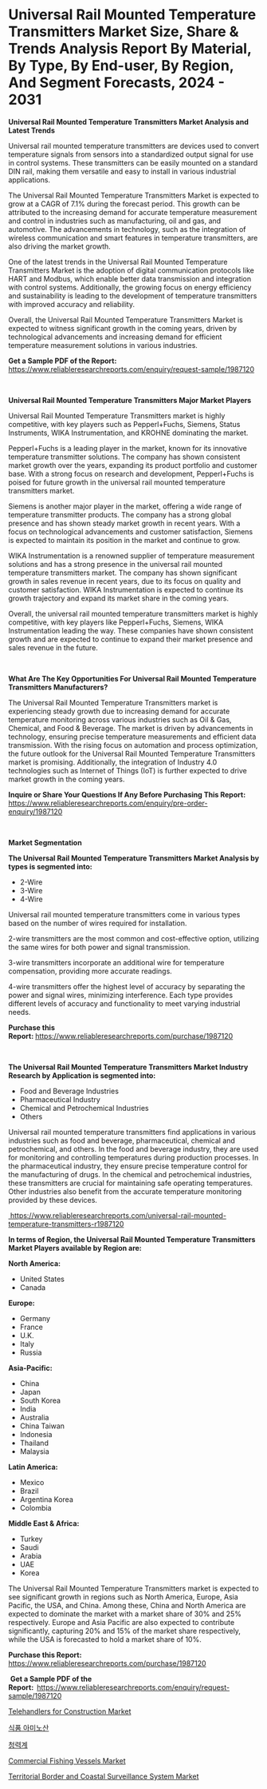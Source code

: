 <p><h1>Universal Rail Mounted Temperature Transmitters Market Size, Share & Trends Analysis Report By Material, By Type, By End-user, By Region, And Segment Forecasts, 2024 - 2031</h1></p><p><strong>Universal Rail Mounted Temperature Transmitters Market Analysis and Latest Trends</strong></p>
<p><p>Universal rail mounted temperature transmitters are devices used to convert temperature signals from sensors into a standardized output signal for use in control systems. These transmitters can be easily mounted on a standard DIN rail, making them versatile and easy to install in various industrial applications.</p><p>The Universal Rail Mounted Temperature Transmitters Market is expected to grow at a CAGR of 7.1% during the forecast period. This growth can be attributed to the increasing demand for accurate temperature measurement and control in industries such as manufacturing, oil and gas, and automotive. The advancements in technology, such as the integration of wireless communication and smart features in temperature transmitters, are also driving the market growth.</p><p>One of the latest trends in the Universal Rail Mounted Temperature Transmitters Market is the adoption of digital communication protocols like HART and Modbus, which enable better data transmission and integration with control systems. Additionally, the growing focus on energy efficiency and sustainability is leading to the development of temperature transmitters with improved accuracy and reliability.</p><p>Overall, the Universal Rail Mounted Temperature Transmitters Market is expected to witness significant growth in the coming years, driven by technological advancements and increasing demand for efficient temperature measurement solutions in various industries.</p></p>
<p><strong>Get a Sample PDF of the Report:&nbsp;</strong> <a href="https://www.reliableresearchreports.com/enquiry/request-sample/1987120">https://www.reliableresearchreports.com/enquiry/request-sample/1987120</a></p>
<p>&nbsp;</p>
<p><strong>Universal Rail Mounted Temperature Transmitters Major Market Players</strong></p>
<p><p>Universal Rail Mounted Temperature Transmitters market is highly competitive, with key players such as Pepperl+Fuchs, Siemens, Status Instruments, WIKA Instrumentation, and KROHNE dominating the market. </p><p>Pepperl+Fuchs is a leading player in the market, known for its innovative temperature transmitter solutions. The company has shown consistent market growth over the years, expanding its product portfolio and customer base. With a strong focus on research and development, Pepperl+Fuchs is poised for future growth in the universal rail mounted temperature transmitters market.</p><p>Siemens is another major player in the market, offering a wide range of temperature transmitter products. The company has a strong global presence and has shown steady market growth in recent years. With a focus on technological advancements and customer satisfaction, Siemens is expected to maintain its position in the market and continue to grow.</p><p>WIKA Instrumentation is a renowned supplier of temperature measurement solutions and has a strong presence in the universal rail mounted temperature transmitters market. The company has shown significant growth in sales revenue in recent years, due to its focus on quality and customer satisfaction. WIKA Instrumentation is expected to continue its growth trajectory and expand its market share in the coming years.</p><p>Overall, the universal rail mounted temperature transmitters market is highly competitive, with key players like Pepperl+Fuchs, Siemens, WIKA Instrumentation leading the way. These companies have shown consistent growth and are expected to continue to expand their market presence and sales revenue in the future.</p></p>
<p>&nbsp;</p>
<p><strong>What Are The Key Opportunities For Universal Rail Mounted Temperature Transmitters Manufacturers?</strong></p>
<p><p>The Universal Rail Mounted Temperature Transmitters market is experiencing steady growth due to increasing demand for accurate temperature monitoring across various industries such as Oil & Gas, Chemical, and Food & Beverage. The market is driven by advancements in technology, ensuring precise temperature measurements and efficient data transmission. With the rising focus on automation and process optimization, the future outlook for the Universal Rail Mounted Temperature Transmitters market is promising. Additionally, the integration of Industry 4.0 technologies such as Internet of Things (IoT) is further expected to drive market growth in the coming years.</p></p>
<p><strong>Inquire or Share Your Questions If Any Before Purchasing This Report:</strong> <a href="https://www.reliableresearchreports.com/enquiry/pre-order-enquiry/1987120">https://www.reliableresearchreports.com/enquiry/pre-order-enquiry/1987120</a></p>
<p>&nbsp;</p>
<p><strong>Market Segmentation</strong></p>
<p><strong>The Universal Rail Mounted Temperature Transmitters Market Analysis by types is segmented into:</strong></p>
<p><ul><li>2-Wire</li><li>3-Wire</li><li>4-Wire</li></ul></p>
<p><p>Universal rail mounted temperature transmitters come in various types based on the number of wires required for installation. </p><p>2-wire transmitters are the most common and cost-effective option, utilizing the same wires for both power and signal transmission. </p><p>3-wire transmitters incorporate an additional wire for temperature compensation, providing more accurate readings. </p><p>4-wire transmitters offer the highest level of accuracy by separating the power and signal wires, minimizing interference. Each type provides different levels of accuracy and functionality to meet varying industrial needs.</p></p>
<p><strong>Purchase this Report:&nbsp;</strong><a href="https://www.reliableresearchreports.com/purchase/1987120">https://www.reliableresearchreports.com/purchase/1987120</a></p>
<p>&nbsp;</p>
<p><strong>The Universal Rail Mounted Temperature Transmitters Market Industry Research by Application is segmented into:</strong></p>
<p><ul><li>Food and Beverage Industries</li><li>Pharmaceutical Industry</li><li>Chemical and Petrochemical Industries</li><li>Others</li></ul></p>
<p><p>Universal rail mounted temperature transmitters find applications in various industries such as food and beverage, pharmaceutical, chemical and petrochemical, and others. In the food and beverage industry, they are used for monitoring and controlling temperatures during production processes. In the pharmaceutical industry, they ensure precise temperature control for the manufacturing of drugs. In the chemical and petrochemical industries, these transmitters are crucial for maintaining safe operating temperatures. Other industries also benefit from the accurate temperature monitoring provided by these devices.</p></p>
<p><a href="https://www.reliableresearchreports.com/universal-rail-mounted-temperature-transmitters-r1987120">&nbsp;https://www.reliableresearchreports.com/universal-rail-mounted-temperature-transmitters-r1987120</a></p>
<p><strong>In terms of Region, the Universal Rail Mounted Temperature Transmitters Market Players available by Region are:</strong></p>
<p>
    <p> <strong> North America: </strong>
        <ul>
            <li>United States</li>
            <li>Canada</li>
        </ul>
        </p> 
    <p> <strong> Europe: </strong>
        <ul>
            <li>Germany</li>
            <li>France</li>
            <li>U.K.</li>
            <li>Italy</li>
            <li>Russia</li>
        </ul>
        </p> 
    <p> <strong> Asia-Pacific: </strong>
        <ul>
            <li>China</li>
            <li>Japan</li>
            <li>South Korea</li>
            <li>India</li>
            <li>Australia</li>
            <li>China Taiwan</li>
            <li>Indonesia</li>
            <li>Thailand</li>
            <li>Malaysia</li>
        </ul>
        </p> 
    <p> <strong> Latin America: </strong>
        <ul>
            <li>Mexico</li>
            <li>Brazil</li>
            <li>Argentina Korea</li>
            <li>Colombia</li>
        </ul>
        </p> 
    <p> <strong> Middle East & Africa: </strong>
        <ul>
            <li>Turkey</li>
            <li>Saudi</li>
            <li>Arabia</li>
            <li>UAE</li>
            <li>Korea</li>
        </ul>
    </p>
    </p>
<p><p>The Universal Rail Mounted Temperature Transmitters market is expected to see significant growth in regions such as North America, Europe, Asia Pacific, the USA, and China. Among these, China and North America are expected to dominate the market with a market share of 30% and 25% respectively. Europe and Asia Pacific are also expected to contribute significantly, capturing 20% and 15% of the market share respectively, while the USA is forecasted to hold a market share of 10%.</p></p>
<p><strong>Purchase this Report: </strong><a href="https://www.reliableresearchreports.com/purchase/1987120">https://www.reliableresearchreports.com/purchase/1987120</a></p>
<p>&nbsp;<strong>Get a Sample PDF of the Report:&nbsp;&nbsp;</strong><a href="https://www.reliableresearchreports.com/enquiry/request-sample/1987120">https://www.reliableresearchreports.com/enquiry/request-sample/1987120</a></p>
<p><strong></strong></p>
<p><p><a href="https://github.com/caseyee25/Market-Research-Report-List-1/blob/main/telehandlers-for-construction-market.md">Telehandlers for Construction Market</a></p><p><a href="https://github.com/vseigx30c9a1j/Market-Research-Report-List-3/blob/main/387657472260.md">식품 아미노산</a></p><p><a href="https://github.com/plelbej847484502/Market-Research-Report-List-3/blob/main/432691672259.md">청력계</a></p><p><a href="https://www.linkedin.com/pulse/global-commercial-fishing-vessels-market-focus-application-wgsce?trackingId=SV6HeMWhQXylZ7Lc9mQ%2Fdw%3D%3D">Commercial Fishing Vessels Market</a></p><p><a href="https://github.com/jackPeters644/Market-Research-Report-List-1/blob/main/territorial-border-and-coastal-surveillance-system-market.md">Territorial Border and Coastal Surveillance System Market</a></p></p>